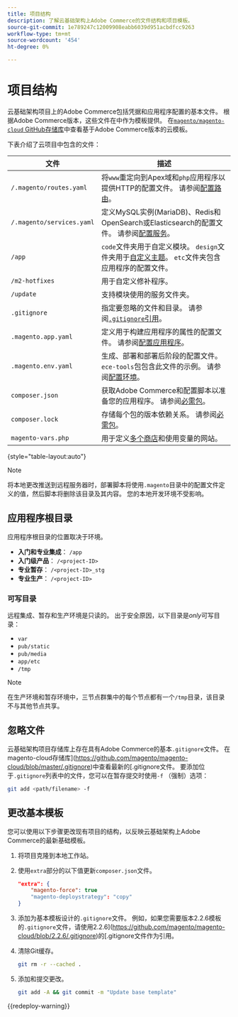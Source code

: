 ```yaml
---
title: 项目结构
description: 了解云基础架构上Adobe Commerce的文件结构和项目模板。
source-git-commit: 1e789247c12009908eabb6039d951acbdfcc9263
workflow-type: tm+mt
source-wordcount: '454'
ht-degree: 0%

---
```


# 项目结构

云基础架构项目上的Adobe Commerce包括凭据和应用程序配置的基本文件。 根据Adobe Commerce版本，这些文件在中作为模板提供。 在[`magento/magento-cloud` GitHub存储库](https://github.com/magento/magento-cloud)中查看基于Adobe Commerce版本的云模板。

下表介绍了云项目中包含的文件：

| 文件 | 描述 |
| ------------------------- | ------------ |
| `/.magento/routes.yaml` | 将`www`重定向到Apex域和`php`应用程序以提供HTTP的配置文件。 请参阅[配置路由](../routes/routes-yaml.md)。 |
| `/.magento/services.yaml` | 定义MySQL实例(MariaDB)、Redis和OpenSearch或Elasticsearch的配置文件。 请参阅[配置服务](../services/services-yaml.md)。 |
| `/app` | `code`文件夹用于自定义模块。 `design`文件夹用于[自定义主题](../store/custom-theme.md)。 `etc`文件夹包含应用程序的配置文件。 |
| `/m2-hotfixes` | 用于自定义修补程序。 |
| `/update` | 支持模块使用的服务文件夹。 |
| `.gitignore` | 指定要忽略的文件和目录。 请参阅[`.gitignore`引用](#ignoring-files)。 |
| `.magento.app.yaml` | 定义用于构建应用程序的属性的配置文件。 请参阅[配置应用程序](../application/configure-app-yaml.md)。 |
| `.magento.env.yaml` | 生成、部署和部署后阶段的配置文件。 `ece-tools`包包含此文件的示例。 请参阅[配置环境](../environment/configure-env-yaml.md)。 |
| `composer.json` | 获取Adobe Commerce和配置脚本以准备您的应用程序。 请参阅[必需包](../development/overview.md#required-packages)。 |
| `composer.lock` | 存储每个包的版本依赖关系。 请参阅[必需包](../development/overview.md#required-packages)。 |
| `magento-vars.php` | 用于定义[多个商店](../store/multiple-sites.md)和使用变量的网站。 |

{style="table-layout:auto"}

>[!NOTE]
>
>将本地更改推送到远程服务器时，部署脚本将使用`.magento`目录中的配置文件定义的值，然后脚本将删除该目录及其内容。 您的本地开发环境不受影响。

## 应用程序根目录

应用程序根目录的位置取决于环境。

- **入门和专业集成**： `/app`
- **入门级产品**： `/<project-ID>`
- **专业暂存**： `/<project-ID>_stg`
- **专业生产**： `/<project-ID>`

### 可写目录

远程集成、暂存和生产环境是只读的。 出于安全原因，以下目录是&#x200B;*only*&#x200B;可写目录：

- `var`
- `pub/static`
- `pub/media`
- `app/etc`
- `/tmp`

>[!NOTE]
>
>在生产环境和暂存环境中，三节点群集中的每个节点都有一个`/tmp`目录，该目录不与其他节点共享。

## 忽略文件

云基础架构项目存储库上存在具有Adobe Commerce的基本`.gitignore`文件。 在magento-cloud存储库](https://github.com/magento/magento-cloud/blob/master/.gitignore)中查看最新的[.gitignore文件。 要添加位于`.gitignore`列表中的文件，您可以在暂存提交时使用`-f` （强制）选项：

```bash
git add <path/filename> -f
```

## 更改基本模板

您可以使用以下步骤更改现有项目的结构，以反映云基础架构上Adobe Commerce的最新基础模板。

1. 将项目克隆到本地工作站。

1. 使用`extra`部分的以下值更新`composer.json`文件。

   ```json
   "extra": {
       "magento-force": true
       "magento-deploystrategy": "copy"
   }
   ```

1. 添加为基本模板设计的`.gitignore`文件。 例如，如果您需要版本2.2.6模板的`.gitignore`文件，请使用2.2.6](https://github.com/magento/magento-cloud/blob/2.2.6/.gitignore)的[.gitignore文件作为引用。

1. 清除Git缓存。

   ```bash
   git rm -r --cached .
   ```

1. 添加和提交更改。

   ```bash
   git add -A && git commit -m "Update base template"
   ```

{{redeploy-warning}}
